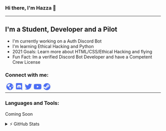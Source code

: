 ### Hi there, I'm Hazza 👋

---

## I'm a Student, Developer and a Pilot

- I'm currently working on a Auth Discord Bot
- I'm learning Ethical Hacking and Python
- 2021 Goals: Learn more about HTML/CSS/Ethical Hacking and flying
- Fun Fact: Im a verified Discord Bot Developer and have a Competent Crew License

### Connect with me:

[<img align="left" alt="Hazza.tech" width="30px" src="./website.png" />][website]
[<img align="left" alt="Hazza | Discord" width="30px" src="./discord.png" />][discord]
[<img align="left" alt="Hazza | Twitter" width="30px" src="./twitter.png" />][twitter]
[<img align="left" alt="Hazza | Youtube" width="30px" src="./youtube.png" />][youtube]
[<img align="left" alt="Hazza | Steam" width="30px" src="./steam.png" />][steam]

<!-- a -->

<br />

---

### Languages and Tools:

Coming Soon


<details>
  <summary>⚡ GitHub Stats</summary>

  <img align="left" alt="Hazza's GitHub Stats" src="https://github-readme-stats.vercel.app/api?username=hazza88&show_icons=true&theme=radical&hide_border=true" />

</details>

[website]: https://hazza.tech
[discord]: https://discord.com/users/564778729902178305
[twitter]: https://twitter.com/Hazza88
[youtube]: https://www.youtube.com/channel/UCW3gvwastn2NKh0vLlmymuA
[steam]: https://steamcommunity.com/profiles/76561198995931789
